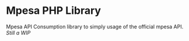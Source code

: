 # Mpesa PHP Library
Mpesa API Consumption library to simply usage of the official mpesa API. *Still a WIP*

